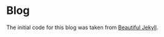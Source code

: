 # Blog

The initial code for this blog was taken from [Beautiful Jekyll](https://github.com/daattali/beautiful-jekyll).
